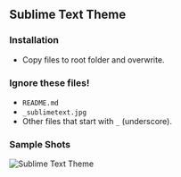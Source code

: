 ## Sublime Text Theme

### Installation

- Copy files to root folder and overwrite.  

### Ignore these files!

- `README.md`
- `_sublimetext.jpg`
- Other files that start with `_` (underscore).

### Sample Shots

![Sublime Text Theme](https://raw.github.com/dataduke/jekyll-wikibox/master/_themes/sublimetext/_sublimetext.jpg)